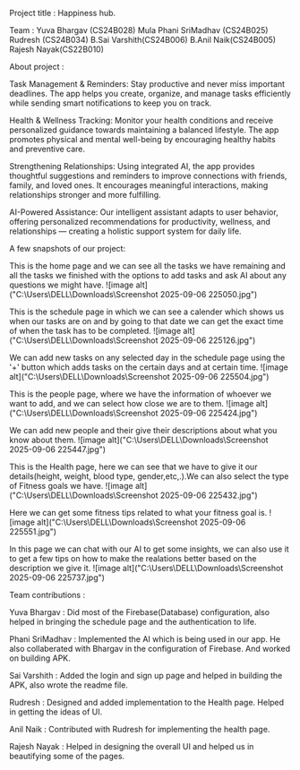 Project title : Happiness hub.

Team : 
Yuva Bhargav (CS24B028)
Mula Phani SriMadhav (CS24B025)
Rudresh (CS24B034)
B.Sai Varshith(CS24B006)
B.Anil Naik(CS24B005)
Rajesh Nayak(CS22B010)

About project :

Task Management & Reminders:
Stay productive and never miss important deadlines. The app helps you create, organize, and manage tasks efficiently while sending smart notifications to keep you on track.

Health & Wellness Tracking:
Monitor your health conditions and receive personalized guidance towards maintaining a balanced lifestyle.
The app promotes physical and mental well-being by encouraging healthy habits and preventive care.

Strengthening Relationships:
Using integrated AI, the app provides thoughtful suggestions and reminders to improve connections with friends, family, and loved ones.
It encourages meaningful interactions, making relationships stronger and more fulfilling.

AI-Powered Assistance:
Our intelligent assistant adapts to user behavior, offering personalized recommendations for productivity, wellness, and relationships — creating a holistic support system for daily life.

A few snapshots of our project:

This is the home page and we can see all the tasks we have remaining and all the tasks we finished with the options to add tasks and ask AI about any questions we might have.
![image alt]("C:\Users\DELL\Downloads\Screenshot 2025-09-06 225050.jpg")

This is the schedule page in which we can see a calender which shows us when our tasks are on and by going to that date we can get the exact time of when the task has to be completed.
![image alt]("C:\Users\DELL\Downloads\Screenshot 2025-09-06 225126.jpg")

We can add new tasks on any selected day in the schedule page using the '+' button which adds tasks on the certain days and at certain time.
![image alt]("C:\Users\DELL\Downloads\Screenshot 2025-09-06 225504.jpg")

This is the people page, where we have the information of whoever we want to add, and we can select how close we are to them.
![image alt]("C:\Users\DELL\Downloads\Screenshot 2025-09-06 225424.jpg")

We can add new people and their give their descriptions about what you know about them.
![image alt]("C:\Users\DELL\Downloads\Screenshot 2025-09-06 225447.jpg")

This is the Health page, here we can see that we have to give it our details(height, weight, blood type, gender,etc,.).We can also select the type of Fitness goals we have.
![image alt]("C:\Users\DELL\Downloads\Screenshot 2025-09-06 225432.jpg")

Here we can get some fitness tips related to what your fitness goal is.
![image alt]("C:\Users\DELL\Downloads\Screenshot 2025-09-06 225551.jpg")

In this page we can chat with our AI to get some insights, we can also use it to get a few tips on how to make the realations better based on the description we give it.
![image alt]("C:\Users\DELL\Downloads\Screenshot 2025-09-06 225737.jpg")

Team contributions : 

Yuva Bhargav :
Did most of the Firebase(Database) configuration, also helped in bringing the schedule page and the authentication to life.

Phani SriMadhav :
Implemented the AI which is being used in our app. He also collaberated with Bhargav in the configuration of Firebase. And worked on building APK.

Sai Varshith :
Added the login and sign up page and helped in building the APK, also wrote the readme file.

Rudresh : 
Designed and added implementation to the Health page. Helped in getting the ideas of UI.

Anil Naik : 
Contributed with Rudresh for implementing the health page.

Rajesh Nayak : 
Helped in designing the overall UI and helped us in beautifying some of the pages.
